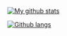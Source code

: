 [![My github stats](https://github-readme-stats-nipaleme.vercel.app/api?username=Nipaleme&show_icons=true&theme=nord&include_all_commits=true)](https://github.com/Nipaleme/github-readme-stats.git)

[![Github langs](https://github-readme-stats-nipaleme.vercel.app/api/top-langs/?username=Nipaleme&layout=compact&langs_count=10&theme=nord&count_private=true&hide=html,css,php,tsql,hack,xslt,handlebars)](https://github.com/Nipaleme/github-readme-stats.git)

